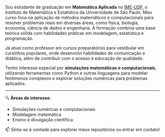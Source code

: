 Sou estudante de graduação em **Matemática Aplicada** no [IME-USP](https://www.ime.usp.br), o Instituto de Matemática e Estatística da Universidade de São Paulo. Meu curso foca na aplicação de métodos matemáticos e computacionais para resolver problemas reais em diversas áreas, como física, biologia, economia, ciência de dados e engenharia. A formação combina uma base teórica sólida com habilidades práticas em modelagem, estatística e programação.

Já atuei como professor em cursos preparatórios para vestibular em cursinhos populares, onde desenvolvi habilidades de comunicação e didática, além de contribuir com o acesso à educação de qualidade.

Tenho interesse especial por **simulações matemáticas e computacionais**, utilizando ferramentas como Python e outras linguagens para modelar fenômenos complexos e explorar soluções numéricas para problemas aplicados.

---

🔍 **Áreas de interesse**:
- Simulações numéricas e computacionais  
- Modelagem matemática  
- Ensino e divulgação científica 

📫 Sinta-se à vontade para explorar meus repositórios ou entrar em contato!
